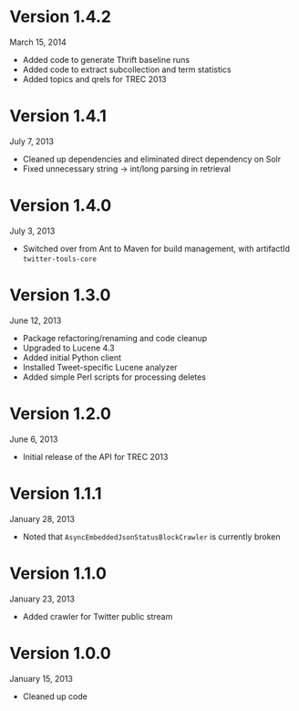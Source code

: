 Version 1.4.2
=============
March 15, 2014

+ Added code to generate Thrift baseline runs
+ Added code to extract subcollection and term statistics
+ Added topics and qrels for TREC 2013

Version 1.4.1
=============
July 7, 2013

+ Cleaned up dependencies and eliminated direct dependency on Solr
+ Fixed unnecessary string -> int/long parsing in retrieval

Version 1.4.0
=============
July 3, 2013

+ Switched over from Ant to Maven for build management, with artifactId `twitter-tools-core`

Version 1.3.0
=============
June 12, 2013

+ Package refactoring/renaming and code cleanup
+ Upgraded to Lucene 4.3
+ Added initial Python client
+ Installed Tweet-specific Lucene analyzer
+ Added simple Perl scripts for processing deletes

Version 1.2.0
=============
June 6, 2013

+ Initial release of the API for TREC 2013

Version 1.1.1
=============
January 28, 2013

+ Noted that `AsyncEmbeddedJsonStatusBlockCrawler` is currently broken

Version 1.1.0
=============
January 23, 2013

+ Added crawler for Twitter public stream 

Version 1.0.0
=============
January 15, 2013

+ Cleaned up code
